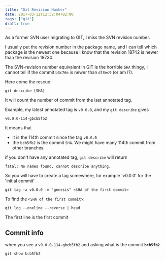 ```yaml
---
title: "Git Revision Number"
date: 2017-03-12T12:32:04+02:00
tags: ["git"]
draft: true
---
```

As a former SVN user migrating to GIT, I miss the SVN revision number. 

I usually put the revision number in the package name, and I can tell which package is the newest one because I know that the revision 18742 is newer than the revision 18730.

The SVN-revision number equivalent in GIT is the horrible `SHA` thingy, I cannot tell if the commit `b3c76e` is newer than `df8ec9` (or am I?). 

Here come the rescue:

```
git describe [SHA]
```

It will count the number of commit from the last annotated tag. 

Example, my latest annotated tag is `v0.0.0`, and my `git describe` gives 

```
v0.0.0-114-gbcb5fb2
```

It means that

- it is the 114th commit since the tag `v0.0.0`
- the `bcb5fb2` is the commit `SHA`. We might have many 114th commit from other branches.

if you don't have any annotated tag, `git describe` will return 

```
fatal: No names found, cannot describe anything.
```

So you will have to create a tag somewhere, for example 'v0.0.0' for the 'initial commit'

```
git tag -a v0.0.0 -m "genesis" <SHA of the first commit>
```

To find the `<SHA of the first commit>`:

```
git log --oneline --reverse | head
```
The first line is the first commit

## Commit info
when you see a `v0.0.0-114-gbcb5fb2` and asking what is the commit **`bcb5fb2`**

```
git show bcb5fb2
```

